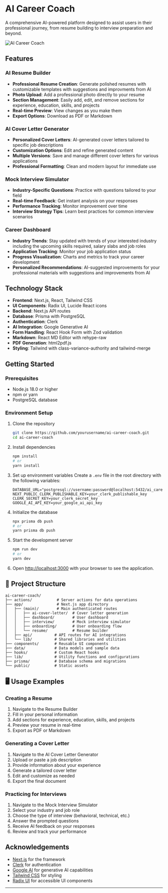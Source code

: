 # AI Career Coach 

A comprehensive AI-powered platform designed to assist users in their professional journey, from resume building to interview preparation and beyond.

![AI Career Coach]([https://github.com/Pranav-Bire/SensAI/raw/main/public/logo.png])


##  Features

###  AI Resume Builder
- **Professional Resume Creation**: Generate polished resumes with customizable templates with suggestions and improvments from AI
- **Photo Upload**: Add a professional photo directly to your resume
- **Section Management**: Easily add, edit, and remove sections for experience, education, skills, and projects
- **Real-time Preview**: View changes as you make them
- **Export Options**: Download as PDF or Markdown

###  AI Cover Letter Generator
- **Personalized Cover Letters**: AI-generated cover letters tailored to specific job descriptions
- **Customization Options**: Edit and refine generated content
- **Multiple Versions**: Save and manage different cover letters for various applications
- **Professional Formatting**: Clean and modern layout for immediate use

###  Mock Interview Simulator
- **Industry-Specific Questions**: Practice with questions tailored to your field
- **Real-time Feedback**: Get instant analysis on your responses
- **Performance Tracking**: Monitor improvement over time
- **Interview Strategy Tips**: Learn best practices for common interview scenarios

###  Career Dashboard
- **Industry Trends**: Stay updated with trends of your interested industry including the upcoming skills required, salary slabs and job roles
- **Application Tracking**: Monitor your job application status
- **Progress Visualization**: Charts and metrics to track your career development
- **Personalized Recommendations**: AI-suggested improvements for your professional materials with suggestions and improvements from AI


##  Technology Stack

- **Frontend**: Next.js, React, Tailwind CSS
- **UI Components**: Radix UI, Lucide React icons
- **Backend**: Next.js API routes
- **Database**: Prisma with PostgreSQL
- **Authentication**: Clerk
- **AI Integration**: Google Generative AI
- **Form Handling**: React Hook Form with Zod validation
- **Markdown**: React MD Editor with rehype-raw
- **PDF Generation**: html2pdf.js
- **Styling**: Tailwind with class-variance-authority and tailwind-merge

##  Getting Started

### Prerequisites
- Node.js 18.0 or higher
- npm or yarn
- PostgreSQL database

### Environment Setup
1. Clone the repository
   ```bash
   git clone https://github.com/yourusername/ai-career-coach.git
   cd ai-career-coach
   ```

2. Install dependencies
   ```bash
   npm install
   # or
   yarn install
   ```

3. Set up environment variables
   Create a `.env` file in the root directory with the following variables:
   ```
   DATABASE_URL="postgresql://username:password@localhost:5432/ai_career_coach"
   NEXT_PUBLIC_CLERK_PUBLISHABLE_KEY=your_clerk_publishable_key
   CLERK_SECRET_KEY=your_clerk_secret_key
   GOOGLE_AI_API_KEY=your_google_ai_api_key
   ```

4. Initialize the database
   ```bash
   npx prisma db push
   # or
   yarn prisma db push
   ```

5. Start the development server
   ```bash
   npm run dev
   # or
   yarn dev
   ```

6. Open [http://localhost:3000](http://localhost:3000) with your browser to see the application.

## 📐 Project Structure

```
ai-career-coach/
├── actions/           # Server actions for data operations
├── app/               # Next.js app directory
│   ├── (main)/        # Main authenticated routes
│   │   ├── ai-cover-letter/  # Cover letter generation
│   │   ├── dashboard/        # User dashboard
│   │   ├── interview/        # Mock interview simulator
│   │   ├── onboarding/       # User onboarding flow
│   │   └── resume/           # Resume builder
│   ├── api/          # API routes for AI integrations
│   └── lib/          # Shared libraries and utilities
├── components/       # Reusable UI components
├── data/             # Data models and sample data
├── hooks/            # Custom React hooks
├── lib/              # Utility functions and configurations
├── prisma/           # Database schema and migrations
└── public/           # Static assets
```

## 🖥️ Usage Examples

### Creating a Resume
1. Navigate to the Resume Builder
2. Fill in your personal information
3. Add sections for experience, education, skills, and projects
4. Preview your resume in real-time
5. Export as PDF or Markdown

### Generating a Cover Letter
1. Navigate to the AI Cover Letter Generator
2. Upload or paste a job description
3. Provide information about your experience
4. Generate a tailored cover letter
5. Edit and customize as needed
6. Export the final document

### Practicing for Interviews
1. Navigate to the Mock Interview Simulator
2. Select your industry and job role
3. Choose the type of interview (behavioral, technical, etc.)
4. Answer the prompted questions
5. Receive AI feedback on your responses
6. Review and track your performance



##  Acknowledgements
- [Next.js](https://nextjs.org) for the framework
- [Clerk](https://clerk.dev) for authentication
- [Google AI](https://ai.google.dev) for generative AI capabilities
- [Tailwind CSS](https://tailwindcss.com) for styling
- [Radix UI](https://www.radix-ui.com) for accessible UI components

---


